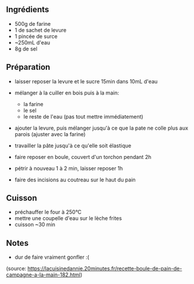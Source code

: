 ## Ingrédients

- 500g de farine
- 1 de sachet de levure
- 1 pincée de surce
- ~250mL d'eau
- 8g de sel

## Préparation

- laisser reposer la levure et le sucre 15min dans 10mL d'eau
- mélanger à la cuiller en bois puis à la main:
  - la farine
  - le sel
  - le reste de l'eau (pas tout mettre immédiatement)
- ajouter la levure, puis mélanger jusqu'à ce que la pate ne colle plus aux parois (ajuster avec la farine)
- travailler la pâte jusqu'à ce qu'elle soit élastique

- faire reposer en boule,  couvert d'un torchon pendant 2h

- pétrir à nouveau 1 à 2 min, laisser reposer 1h

- faire des incisions au coutreau sur le haut du pain

## Cuisson

- préchauffer le four à 250°C
- mettre une coupelle d'eau sur le lèche frites
- cuisson ~30 min

## Notes

- dur de faire vraiment gonfler :(



(source: https://lacuisinedannie.20minutes.fr/recette-boule-de-pain-de-campagne-a-la-main-182.html)
